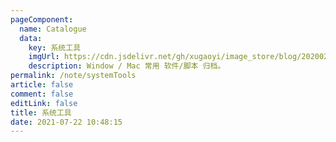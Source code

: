 ```yaml
---
pageComponent: 
  name: Catalogue
  data: 
    key: 系统工具
    imgUrl: https://cdn.jsdelivr.net/gh/xugaoyi/image_store/blog/20200204143633.png
    description: Window / Mac 常用 软件/脚本 归档。
permalink: /note/systemTools
article: false
comment: false
editLink: false
title: 系统工具
date: 2021-07-22 10:48:15
---
```

